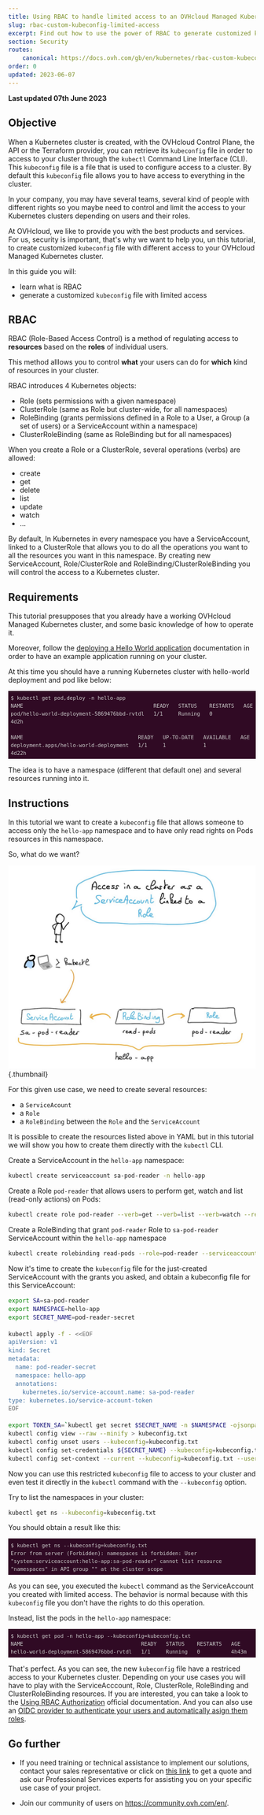 ```yaml
---
title: Using RBAC to handle limited access to an OVHcloud Managed Kubernetes cluster
slug: rbac-custom-kubeconfig-limited-access
excerpt: Find out how to use the power of RBAC to generate customized kubeconfig file with limited access to an OVHcloud Managed Kubernetes cluster
section: Security
routes:
    canonical: https://docs.ovh.com/gb/en/kubernetes/rbac-custom-kubeconfig-limited-access/
order: 0
updated: 2023-06-07
---
```


**Last updated 07th June 2023**

<style>
 pre {
     font-size: 14px;
 }
 pre.console {
   background-color: #300A24; 
   color: #ccc;
   font-family: monospace;
   padding: 5px;
   margin-bottom: 5px;
 }
 pre.console code {
   border: solid 0px transparent;
   font-family: monospace !important;
   font-size: 0.75em;
   color: #ccc;
 }
 .small {
     font-size: 0.75em;
 }
</style>

## Objective

When a Kubernetes cluster is created, with the OVHcloud Control Plane, the API or the Terraform provider, you can retrieve its `kubeconfig` file in order to access to your cluster through the `kubectl` Command Line Interface (CLI).
This `kubeconfig` file is a file that is used to configure access to a cluster.
By default this `kubeconfig` file allows you to have access to everything in the cluster.

In your company, you may have several teams, several kind of people with different rights so you maybe need to control and limit the access to your Kubernetes clusters depending on users and their roles.

At OVHcloud, we like to provide you with the best products and services. For us, security is important, that's why we want to help you, un this tutorial, to create customized `kubeconfig` file with different access to your OVHcloud Managed Kubernetes cluster.

In this guide you will:

- learn what is RBAC 
- generate a customized `kubeconfig` file with limited access 

## RBAC

RBAC (Role-Based Access Control) is a method of regulating access to **resources** based on the **roles** of individual users.

This method alllows you to control **what** your users can do for **which** kind of resources in your cluster.

RBAC introduces 4 Kubernetes objects:

- Role (sets permissions with a given namespace)
- ClusterRole (same as Role but cluster-wide, for all namespaces)
- RoleBinding (grants permissions defined in a Role to a User, a Group (a set of users) or a ServiceAccount within a namespace)
- ClusterRoleBinding (same as RoleBinding but for all namespaces)

When you create a Role or a ClusterRole, several operations (verbs) are allowed:

- create
- get
- delete
- list
- update
- watch
- ...

By default, In Kubernetes in every namespace you have a ServiceAccount, linked to a ClusterRole that allows you to do all the operations you want to all the resources you want in this namespace.
By creating new ServiceAccount, Role/ClusterRole and RoleBinding/ClusterRoleBinding you will control the access to a Kubernetes cluster.

## Requirements

This tutorial presupposes that you already have a working OVHcloud Managed Kubernetes cluster, and some basic knowledge of how to operate it.

Moreover, follow the [deploying a Hello World application](../deploying-an-application/) documentation in order to have an example application running on your cluster.

At this time you should have a running Kubernetes cluster with hello-world deployment and pod like below:

<pre class="console"><code>$ kubectl get pod,deploy -n hello-app
NAME                                          READY   STATUS    RESTARTS   AGE
pod/hello-world-deployment-5869476bbd-rvtdl   1/1     Running   0          4d2h

NAME                                     READY   UP-TO-DATE   AVAILABLE   AGE
deployment.apps/hello-world-deployment   1/1     1            1           4d22h
</code></pre>

The idea is to have a namespace (different that default one) and several resources running into it. 

## Instructions

In this tutorial we want to create a `kubeconfig` file that allows someone to access only the `hello-app` namespace and to have only read rights on Pods resources in this namespace.

So, what do we want?

![What do we want](images/what-do-we-want.png){.thumbnail}

For this given use case, we need to create several resources:

- a `ServiceAcount`
- a `Role`
- a `RoleBinding` between the `Role` and the `ServiceAccount`

It is possible to create the resources listed above in YAML but in this tutorial we will show you how to create them directly with the `kubectl` CLI.

Create a ServiceAccount in the `hello-app` namespace:

```bash
kubectl create serviceaccount sa-pod-reader -n hello-app
```

Create a Role `pod-reader` that allows users to perform get, watch and list (read-only actions) on Pods:

```bash
kubectl create role pod-reader --verb=get --verb=list --verb=watch --resource=pods -n hello-app
```

Create a RoleBinding that grant `pod-reader` Role to `sa-pod-reader` ServiceAccount within the `hello-app`  namespace

```bash
kubectl create rolebinding read-pods --role=pod-reader --serviceaccount=hello-app:sa-pod-reader -n hello-app
```

Now it's time to create the `kubeconfig` file for the just-created ServiceAccount with the grants you asked, and obtain a kubeconfig file for this ServiceAccount:

```bash
export SA=sa-pod-reader
export NAMESPACE=hello-app
export SECRET_NAME=pod-reader-secret

kubectl apply -f - <<EOF
apiVersion: v1
kind: Secret
metadata:
  name: pod-reader-secret
  namespace: hello-app
  annotations:
    kubernetes.io/service-account.name: sa-pod-reader
type: kubernetes.io/service-account-token
EOF

export TOKEN_SA=`kubectl get secret $SECRET_NAME -n $NAMESPACE -ojsonpath='{.data.token}' | base64 -d`
kubectl config view --raw --minify > kubeconfig.txt
kubectl config unset users --kubeconfig=kubeconfig.txt
kubectl config set-credentials ${SECRET_NAME} --kubeconfig=kubeconfig.txt --token=${TOKEN_SA}
kubectl config set-context --current --kubeconfig=kubeconfig.txt --user=${SECRET_NAME}
```

Now you can use this restricted `kubeconfig` file to access to your cluster and even test it directly in the `kubectl` command with the `--kubeconfig` option.

Try to list the namespaces in your cluster:

```bash
kubectl get ns --kubeconfig=kubeconfig.txt
```

You should obtain a result like this:

<pre class="console"><code>$ kubectl get ns --kubeconfig=kubeconfig.txt
Error from server (Forbidden): namespaces is forbidden: User "system:serviceaccount:hello-app:sa-pod-reader" cannot list resource "namespaces" in API group "" at the cluster scope
</code></pre>

As you can see, you executed the `kubectl` command as the ServiceAccount you created with limited access.
The behavior is normal because with this `kubeconfig` file you don't have the rights to do this operation.

Instead, list the pods in the `hello-app` namespace:

<pre class="console"><code>$ kubectl get pod -n hello-app --kubeconfig=kubeconfig.txt
NAME                                      READY   STATUS    RESTARTS   AGE
hello-world-deployment-5869476bbd-rvtdl   1/1     Running   0          4h43m
</code></pre>

That's perfect. As you can see, the new `kubeconfig` file have a restriced access to your Kubernetes cluster.
Depending on your use cases you will have to play with the ServiceAcccount, Role, ClusterRole, RoleBinding and ClusterRoleBinding resources. If you are interested, you can take a look to the [Using RBAC Authorization](https://kubernetes.io/docs/reference/access-authn-authz/rbac/) official documentation.
And you can also use an [OIDC provider to authenticate your users and automatically asign them roles](../configure-oidc-provider).

## Go further

- If you need training or technical assistance to implement our solutions, contact your sales representative or click on [this link](https://www.ovhcloud.com/es/professional-services/) to get a quote and ask our Professional Services experts for assisting you on your specific use case of your project.

- Join our community of users on <https://community.ovh.com/en/>.
